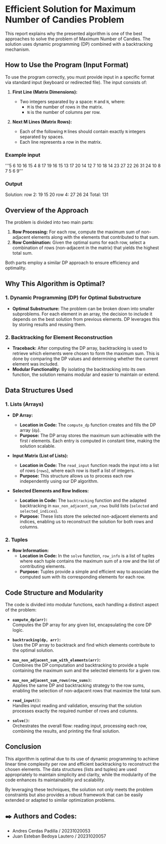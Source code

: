 # Efficient Solution for Maximum Number of Candies Problem

This report explains why the presented algorithm is one of the best approaches to solve the problem of Maximum Number of Candies. The solution uses dynamic programming (DP) combined with a backtracking mechanism.

## How to Use the Program (Input Format)

To use the program correctly, you must provide input in a specific format via standard input (keyboard or redirected file). The input consists of:

1. **First Line (Matrix Dimensions):**
   - Two integers separated by a space: `M` and `N`, where:
     - `M` is the number of rows in the matrix.
     - `N` is the number of columns per row.

2. **Next M Lines (Matrix Rows):**
   - Each of the following `M` lines should contain exactly `N` integers separated by spaces.
   - Each line represents a row in the matrix.

### Example input
'''5 6
10 16 15 4 8 17
19 16 15 13 17 20
14 12 7 10 18 14
23 27 22 26 31 24
10 8 7 5 6 9'''
### Output
Solution:
row 2: 19 15 20
row 4: 27 26 24
Total: 131


## Overview of the Approach

The problem is divided into two main parts:
1. **Row Processing:** For each row, compute the maximum sum of non-adjacent elements along with the elements that contributed to that sum.
2. **Row Combination:** Given the optimal sums for each row, select a combination of rows (non-adjacent in the matrix) that yields the highest total sum.

Both parts employ a similar DP approach to ensure efficiency and optimality.

## Why This Algorithm is Optimal?

### 1. **Dynamic Programming (DP) for Optimal Substructure**
- **Optimal Substructure:** The problem can be broken down into smaller subproblems. For each element in an array, the decision to include it depends on the best solution from previous elements. DP leverages this by storing results and reusing them.

### 2. **Backtracking for Element Reconstruction**
- **Traceback:** After computing the DP array, backtracking is used to retrieve which elements were chosen to form the maximum sum. This is done by comparing the DP values and determining whether the current element was included.
- **Modular Functionality:** By isolating the backtracking into its own function, the solution remains modular and easier to maintain or extend.

## Data Structures Used

### 1. **Lists (Arrays)**
- **DP Array:**  
  - **Location in Code:** The `compute_dp` function creates and fills the DP array (`dp`).
  - **Purpose:** The DP array stores the maximum sum achievable with the first *i* elements. Each entry is computed in constant time, making the solution scalable.
  
- **Input Matrix (List of Lists):**  
  - **Location in Code:** The `read_input` function reads the input into a list of rows (`rows`), where each row is itself a list of integers.
  - **Purpose:** This structure allows us to process each row independently using our DP algorithm.

- **Selected Elements and Row Indices:**  
  - **Location in Code:** The `backtracking` function and the adapted backtracking in `max_non_adjacent_sum_rows` build lists (`selected` and `selected_indices`).
  - **Purpose:** These lists store the selected non-adjacent elements and indices, enabling us to reconstruct the solution for both rows and columns.

### 2. **Tuples**
- **Row Information:**  
  - **Location in Code:** In the `solve` function, `row_info` is a list of tuples where each tuple contains the maximum sum of a row and the list of contributing elements.
  - **Purpose:** Tuples provide a simple and efficient way to associate the computed sum with its corresponding elements for each row.

## Code Structure and Modularity

The code is divided into modular functions, each handling a distinct aspect of the problem:

- **`compute_dp(arr)`:**  
  Computes the DP array for any given list, encapsulating the core DP logic.

- **`backtracking(dp, arr)`:**  
  Uses the DP array to backtrack and find which elements contribute to the optimal solution.

- **`max_non_adjacent_sum_with_elements(arr)`:**  
  Combines the DP computation and backtracking to provide a tuple containing the maximum sum and the selected elements for a given row.

- **`max_non_adjacent_sum_rows(row_sums)`:**  
  Applies the same DP and backtracking strategy to the row sums, enabling the selection of non-adjacent rows that maximize the total sum.

- **`read_input()`:**  
  Handles input reading and validation, ensuring that the solution processes exactly the required number of rows and columns.

- **`solve()`:**  
  Orchestrates the overall flow: reading input, processing each row, combining the results, and printing the final solution.

## Conclusion

This algorithm is optimal due to its use of dynamic programming to achieve linear time complexity per row and efficient backtracking to reconstruct the chosen elements. The data structures (lists and tuples) are used appropriately to maintain simplicity and clarity, while the modularity of the code enhances its maintainability and scalability.

By leveraging these techniques, the solution not only meets the problem constraints but also provides a robust framework that can be easily extended or adapted to similar optimization problems.


## ✒️ Authors and Codes:

- Andres Cerdas Padilla  / 20231020053
- Juan Esteban Bedoya Lautero / 20231020057
